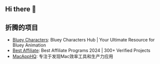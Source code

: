 ## Hi there 👋


## 折腾的项目

- [Bluey Characters](https://www.buleycharacters.org): Bluey Characters Hub | Your Ultimate Resource for Bluey Animation
- [Best Affiliate](https://www.bestaffiliate.link): Best Affiliate Programs 2024 | 300+ Verified Projects
- [MacAppHQ](https://www.macapphq.com): 专注于发现Mac效率工具和生产力应用
